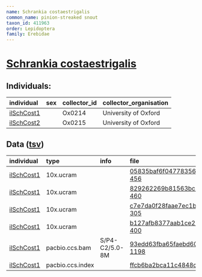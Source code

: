 ```yaml
---
name: Schrankia costaestrigalis
common_name: pinion-streaked snout
taxon_id: 411963
order: Lepidoptera
family: Erebidae
---
```


# [Schrankia costaestrigalis](https://www.ebi.ac.uk/ena/data/taxonomy/v1/taxon/tax-id/411963)

## Individuals:

| individual | sex | collector_id | collector_organisation |
| :--------- | :-: | :----------- | :--------------------- |
| [ilSchCost1](ilSchCost1.md) |  | Ox0214 | University of Oxford |
| [ilSchCost2](ilSchCost2.md) |  | Ox0215 | University of Oxford |

## Data ([tsv](Schrankia_costaestrigalis_data.tsv))

| individual | type | info | file |
| :--------- | :--- | :--- | :--- |
| [ilSchCost1](ilSchCost1.md) | 10x.ucram |  | [05835baf6f0477835616cda71dae46c8-456](https://darwin.cog.sanger.ac.uk/insects/Schrankia_costaestrigalis/ilSchCost1/genomic_data/10x/32841_7%235.cram) |
| [ilSchCost1](ilSchCost1.md) | 10x.ucram |  | [829262269b81563bc7d33f16ed59566d-460](https://darwin.cog.sanger.ac.uk/insects/Schrankia_costaestrigalis/ilSchCost1/genomic_data/10x/32841_7%236.cram) |
| [ilSchCost1](ilSchCost1.md) | 10x.ucram |  | [c7e7da0f28faae7ec1bab6dc8c1ff86c-305](https://darwin.cog.sanger.ac.uk/insects/Schrankia_costaestrigalis/ilSchCost1/genomic_data/10x/32841_7%237.cram) |
| [ilSchCost1](ilSchCost1.md) | 10x.ucram |  | [b127afb8377aab1ce211fa23ba4b8037-400](https://darwin.cog.sanger.ac.uk/insects/Schrankia_costaestrigalis/ilSchCost1/genomic_data/10x/32841_7%238.cram) |
| [ilSchCost1](ilSchCost1.md) | pacbio.ccs.bam | S/P4-C2/5.0-8M | [93edd63fba65faebd60bbcbb99b419de-1198](https://darwin.cog.sanger.ac.uk/insects/Schrankia_costaestrigalis/ilSchCost1/genomic_data/pacbio/m64097_200205_104652.ccs.bam) |
| [ilSchCost1](ilSchCost1.md) | pacbio.ccs.index |  | [ffcb6ba2bca11c4848ddaa3208db7a99-2](https://darwin.cog.sanger.ac.uk/insects/Schrankia_costaestrigalis/ilSchCost1/genomic_data/pacbio/m64097_200205_104652.ccs.bam.pbi) |
